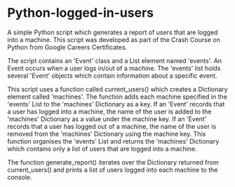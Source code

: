 # Python-logged-in-users
A simple Python script which generates a report of users that are logged into a machine. 
This script was developed as part of the Crash Course on Python from Google Careers Certificates.

The script contains an 'Event' class and a List element named 'events'. 
An Event occurs when a user logs in/out of a machine.
The 'events' list holds several 'Event' objects which contain information about a specific event.

This script uses a function called current_users() which creates a Dictionary element called 'machines'.
The function adds each machine specified in the 'events' List to the 'machines' Dictionary as a key. 
If an 'Event' records that a user has logged into a machine, the name of the user is added to the 'machines' Dictionary as a value under the machine key. 
If an 'Event' records that a user has logged out of a machine, the name of the user is removed from the 'machines' Dictionary using the machine key.
This function organises the 'events' List and returns the 'machines' Dictionary which contains only a list of users that are logged into a machine.

The function generate_report() iterates over the Dictionary returned from current_users() and prints a list of users logged into each machine to the console.
